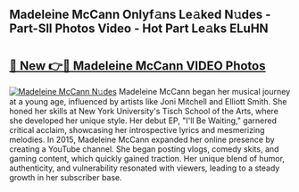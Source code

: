 ## Madeleine McCann Onlyf𝚊ns Le𝚊ked N𝚞des - Part-Sll Photos Video - Hot Part Le𝚊ks ELuHN

# <h2><a href="http://ac24753.deff.icu/?id=Madeleine+McCann">🔗 New 👉🔴 Madeleine McCann VIDEO Photos</a></h2>

[![Madeleine McCann N𝚞des](https://i.imgur.com/rIISA9y.gif)](http://ac24753.deff.icu/?id=Madeleine+McCann)
Madeleine McCann began her musical journey at a young age, influenced by artists like Joni Mitchell and Elliott Smith. She honed her skills at New York University's Tisch School of the Arts, where she developed her unique style. Her debut EP, "I'll Be Waiting," garnered critical acclaim, showcasing her introspective lyrics and mesmerizing melodies. In 2015, Madeleine McCann expanded her online presence by creating a YouTube channel. She began posting vlogs, comedy skits, and gaming content, which quickly gained traction. Her unique blend of humor, authenticity, and vulnerability resonated with viewers, leading to a steady growth in her subscriber base.
